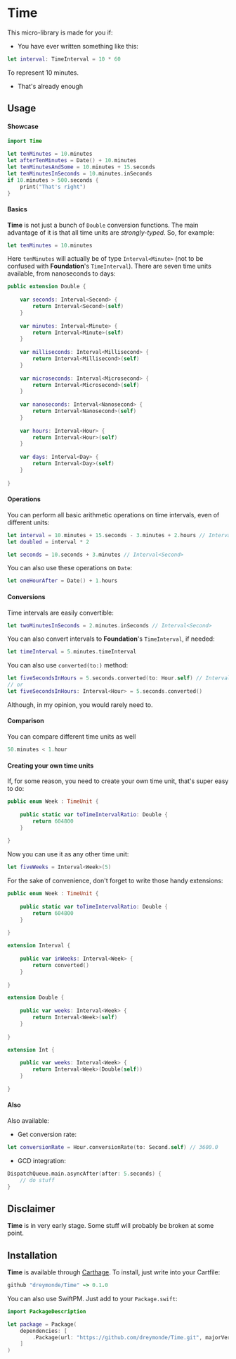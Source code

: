 # Time

This micro-library is made for you if:

- You have ever written something like this:

```swift
let interval: TimeInterval = 10 * 60
```

To represent 10 minutes.

- That's already enough

## Usage

#### Showcase

```swift
import Time

let tenMinutes = 10.minutes
let afterTenMinutes = Date() + 10.minutes
let tenMinutesAndSome = 10.minutes + 15.seconds
let tenMinutesInSeconds = 10.minutes.inSeconds
if 10.minutes > 500.seconds {
    print("That's right")
}
```

#### Basics

**Time** is not just a bunch of `Double` conversion functions. The main advantage of it is that all time units are _strongly-typed_. So, for example:

```swift
let tenMinutes = 10.minutes
```

Here `tenMinutes` will actually be of type `Interval<Minute>` (not to be confused with **Foundation**'s `TimeInterval`). There are seven time units available, from nanoseconds to days:

```swift
public extension Double {
    
    var seconds: Interval<Second> {
        return Interval<Second>(self)
    }
    
    var minutes: Interval<Minute> {
        return Interval<Minute>(self)
    }
    
    var milliseconds: Interval<Millisecond> {
        return Interval<Millisecond>(self)
    }
    
    var microseconds: Interval<Microsecond> {
        return Interval<Microsecond>(self)
    }
    
    var nanoseconds: Interval<Nanosecond> {
        return Interval<Nanosecond>(self)
    }
    
    var hours: Interval<Hour> {
        return Interval<Hour>(self)
    }
    
    var days: Interval<Day> {
        return Interval<Day>(self)
    }
    
}
```

#### Operations

You can perform all basic arithmetic operations on time intervals, even of different units:

```swift
let interval = 10.minutes + 15.seconds - 3.minutes + 2.hours // Interval<Minute>
let doubled = interval * 2

let seconds = 10.seconds + 3.minutes // Interval<Second>
```

You can also use these operations on `Date`:

```swift
let oneHourAfter = Date() + 1.hours
```

#### Conversions

Time intervals are easily convertible:

```swift
let twoMinutesInSeconds = 2.minutes.inSeconds // Interval<Second>
```

You can also convert intervals to **Foundation**'s `TimeInterval`, if needed:

```swift
let timeInterval = 5.minutes.timeInterval
```

You can also use `converted(to:)` method:

```swift
let fiveSecondsInHours = 5.seconds.converted(to: Hour.self) // Interval<Hour>
// or
let fiveSecondsInHours: Interval<Hour> = 5.seconds.converted()
```

Although, in my opinion, you would rarely need to.

#### Comparison

You can compare different time units as well

```swift
50.minutes < 1.hour
```

#### Creating your own time units

If, for some reason, you need to create your own time unit, that's super easy to do:

```swift
public enum Week : TimeUnit {
    
    public static var toTimeIntervalRatio: Double {
        return 604800
    }
    
}
```

Now you can use it as any other time unit:

```swift
let fiveWeeks = Interval<Week>(5)
```

For the sake of convenience, don't forget to write those handy extensions:


```swift
public enum Week : TimeUnit {
    
    public static var toTimeIntervalRatio: Double {
        return 604800
    }
    
}

extension Interval {
    
    public var inWeeks: Interval<Week> {
        return converted()
    }
    
}

extension Double {
    
    public var weeks: Interval<Week> {
        return Interval<Week>(self)
    }
    
}

extension Int {
    
    public var weeks: Interval<Week> {
        return Interval<Week>(Double(self))
    }
    
}
```

#### Also

Also available:

- Get conversion rate:

```swift
let conversionRate = Hour.conversionRate(to: Second.self) // 3600.0
```

- GCD integration:

```swift
DispatchQueue.main.asyncAfter(after: 5.seconds) {
	// do stuff
}
```

## Disclaimer

**Time** is in very early stage. Some stuff will probably be broken at some point.

## Installation

**Time** is available through [Carthage][carthage-url]. To install, just write into your Cartfile:

```ruby
github "dreymonde/Time" ~> 0.1.0
```

You can also use SwiftPM. Just add to your `Package.swift`:

```swift
import PackageDescription

let package = Package(
    dependencies: [
        .Package(url: "https://github.com/dreymonde/Time.git", majorVersion: 0, minor: 1),
    ]
)
```

[carthage-url]: https://github.com/Carthage/Carthage